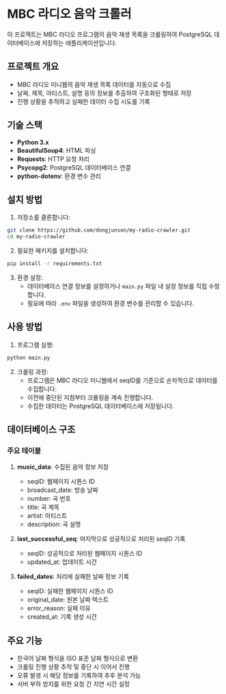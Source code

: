 # MBC 라디오 음악 크롤러

이 프로젝트는 MBC 라디오 프로그램의 음악 재생 목록을 크롤링하여 PostgreSQL 데이터베이스에 저장하는 애플리케이션입니다.

## 프로젝트 개요

- MBC 라디오 미니웹의 음악 재생 목록 데이터를 자동으로 수집
- 날짜, 제목, 아티스트, 설명 등의 정보를 추출하여 구조화된 형태로 저장
- 진행 상황을 추적하고 실패한 데이터 수집 시도를 기록

## 기술 스택

- **Python 3.x**
- **BeautifulSoup4**: HTML 파싱
- **Requests**: HTTP 요청 처리
- **Psycopg2**: PostgreSQL 데이터베이스 연결
- **python-dotenv**: 환경 변수 관리

## 설치 방법

1. 저장소를 클론합니다:
```bash
git clone https://github.com/dongjunson/my-radio-crawler.git
cd my-radio-crawler
```

2. 필요한 패키지를 설치합니다:
```bash
pip install -r requirements.txt
```

3. 환경 설정:
   - 데이터베이스 연결 정보를 설정하거나 `main.py` 파일 내 설정 정보를 직접 수정합니다.
   - 필요에 따라 `.env` 파일을 생성하여 환경 변수를 관리할 수 있습니다.

## 사용 방법

1. 프로그램 실행:
```bash
python main.py
```

2. 크롤링 과정:
   - 프로그램은 MBC 라디오 미니웹에서 seqID를 기준으로 순차적으로 데이터를 수집합니다.
   - 이전에 중단된 지점부터 크롤링을 계속 진행합니다.
   - 수집한 데이터는 PostgreSQL 데이터베이스에 저장됩니다.

## 데이터베이스 구조

### 주요 테이블

1. **music_data**: 수집된 음악 정보 저장
   - seqID: 웹페이지 시퀀스 ID
   - broadcast_date: 방송 날짜
   - number: 곡 번호
   - title: 곡 제목
   - artist: 아티스트
   - description: 곡 설명

2. **last_successful_seq**: 마지막으로 성공적으로 처리된 seqID 기록
   - seqID: 성공적으로 처리된 웹페이지 시퀀스 ID
   - updated_at: 업데이트 시간

3. **failed_dates**: 처리에 실패한 날짜 정보 기록
   - seqID: 실패한 웹페이지 시퀀스 ID
   - original_date: 원본 날짜 텍스트
   - error_reason: 실패 이유
   - created_at: 기록 생성 시간

## 주요 기능

- 한국어 날짜 형식을 ISO 표준 날짜 형식으로 변환
- 크롤링 진행 상황 추적 및 중단 시 이어서 진행
- 오류 발생 시 해당 정보를 기록하여 추후 분석 가능
- 서버 부하 방지를 위한 요청 간 지연 시간 설정 